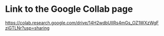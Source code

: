 # Link to the Google Collab page
https://colab.research.google.com/drive/14H2wdbUIIRs4mGs_OZ1WXzWgFzjGTLNr?usp=sharing
